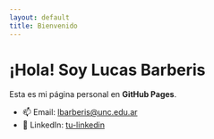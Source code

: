 ```yaml
---
layout: default
title: Bienvenido
---
```


# ¡Hola! Soy Lucas Barberis

Esta es mi página personal en **GitHub Pages**.

- 📫 Email: lbarberis@unc.edu.ar
- 💼 LinkedIn: [tu-linkedin](https://linkedin.com/in/tu-usuario)
